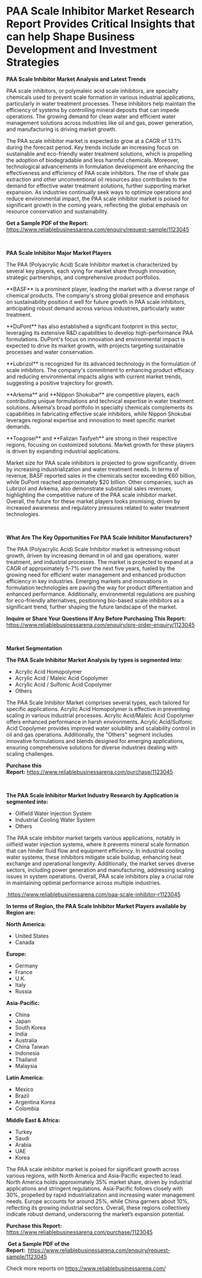 <p><h1>PAA Scale Inhibitor Market Research Report Provides Critical Insights that can help Shape Business Development and Investment Strategies</h1></p><p><strong>PAA Scale Inhibitor Market Analysis and Latest Trends</strong></p>
<p><p>PAA scale inhibitors, or polymaleic acid scale inhibitors, are specialty chemicals used to prevent scale formation in various industrial applications, particularly in water treatment processes. These inhibitors help maintain the efficiency of systems by controlling mineral deposits that can impede operations. The growing demand for clean water and efficient water management solutions across industries like oil and gas, power generation, and manufacturing is driving market growth.</p><p>The PAA scale inhibitor market is expected to grow at a CAGR of 13.1% during the forecast period. Key trends include an increasing focus on sustainable and eco-friendly water treatment solutions, which is propelling the adoption of biodegradable and less harmful chemicals. Moreover, technological advancements in formulation development are enhancing the effectiveness and efficiency of PAA scale inhibitors. The rise of shale gas extraction and other unconventional oil resources also contributes to the demand for effective water treatment solutions, further supporting market expansion. As industries continually seek ways to optimize operations and reduce environmental impact, the PAA scale inhibitor market is poised for significant growth in the coming years, reflecting the global emphasis on resource conservation and sustainability.</p></p>
<p><strong>Get a Sample PDF of the Report:&nbsp;</strong> <a href="https://www.reliablebusinessarena.com/enquiry/request-sample/1123045?utm_campaign=3268&utm_medium=2&utm_source=Github&utm_content=ia&utm_term=04042025&utm_id=paa-scale-inhibitor">https://www.reliablebusinessarena.com/enquiry/request-sample/1123045</a></p>
<p>&nbsp;</p>
<p><strong>PAA Scale Inhibitor Major Market Players</strong></p>
<p><p>The PAA (Polyacrylic Acid) Scale Inhibitor market is characterized by several key players, each vying for market share through innovation, strategic partnerships, and comprehensive product portfolios.</p><p>**BASF** is a prominent player, leading the market with a diverse range of chemical products. The company's strong global presence and emphasis on sustainability position it well for future growth in PAA scale inhibitors, anticipating robust demand across various industries, particularly water treatment.</p><p>**DuPont** has also established a significant footprint in this sector, leveraging its extensive R&D capabilities to develop high-performance PAA formulations. DuPont's focus on innovation and environmental impact is expected to drive its market growth, with projects targeting sustainable processes and water conservation.</p><p>**Lubrizol** is recognized for its advanced technology in the formulation of scale inhibitors. The company's commitment to enhancing product efficacy and reducing environmental impacts aligns with current market trends, suggesting a positive trajectory for growth.</p><p>**Arkema** and **Nippon Shokubai** are competitive players, each contributing unique formulations and technical expertise in water treatment solutions. Arkema's broad portfolio in specialty chemicals complements its capabilities in fabricating effective scale inhibitors, while Nippon Shokubai leverages regional expertise and innovation to meet specific market demands.</p><p>**Toagosei** and **Falizan Tasfyeh** are strong in their respective regions, focusing on customized solutions. Market growth for these players is driven by expanding industrial applications.</p><p>Market size for PAA scale inhibitors is projected to grow significantly, driven by increasing industrialization and water treatment needs. In terms of revenue, BASF reported sales in the chemicals sector exceeding €60 billion, while DuPont reached approximately $20 billion. Other companies, such as Lubrizol and Arkema, also demonstrate substantial sales revenues, highlighting the competitive nature of the PAA scale inhibitor market. Overall, the future for these market players looks promising, driven by increased awareness and regulatory pressures related to water treatment technologies.</p></p>
<p>&nbsp;</p>
<p><strong>What Are The Key Opportunities For PAA Scale Inhibitor Manufacturers?</strong></p>
<p><p>The PAA (Polyacrylic Acid) Scale Inhibitor market is witnessing robust growth, driven by increasing demand in oil and gas operations, water treatment, and industrial processes. The market is projected to expand at a CAGR of approximately 5-7% over the next five years, fueled by the growing need for efficient water management and enhanced production efficiency in key industries. Emerging markets and innovations in formulation technologies are paving the way for product differentiation and enhanced performance. Additionally, environmental regulations are pushing for eco-friendly alternatives, positioning bio-based scale inhibitors as a significant trend, further shaping the future landscape of the market.</p></p>
<p><strong>Inquire or Share Your Questions If Any Before Purchasing This Report:</strong> <a href="https://www.reliablebusinessarena.com/enquiry/pre-order-enquiry/1123045?utm_campaign=3268&utm_medium=2&utm_source=Github&utm_content=ia&utm_term=04042025&utm_id=paa-scale-inhibitor">https://www.reliablebusinessarena.com/enquiry/pre-order-enquiry/1123045</a></p>
<p>&nbsp;</p>
<p><strong>Market Segmentation</strong></p>
<p><strong>The PAA Scale Inhibitor Market Analysis by types is segmented into:</strong></p>
<p><ul><li>Acrylic Acid Homopolymer</li><li>Acrylic Acid / Maleic Acid Copolymer</li><li>Acrylic Acid / Sulfonic Acid Copolymer</li><li>Others</li></ul></p>
<p><p>The PAA Scale Inhibitor Market comprises several types, each tailored for specific applications. Acrylic Acid Homopolymer is effective in preventing scaling in various industrial processes. Acrylic Acid/Maleic Acid Copolymer offers enhanced performance in harsh environments. Acrylic Acid/Sulfonic Acid Copolymer provides improved water solubility and scalability control in oil and gas operations. Additionally, the "Others" segment includes innovative formulations and blends designed for emerging applications, ensuring comprehensive solutions for diverse industries dealing with scaling challenges.</p></p>
<p><strong>Purchase this Report:&nbsp;</strong><a href="https://www.reliablebusinessarena.com/purchase/1123045?utm_campaign=3268&utm_medium=2&utm_source=Github&utm_content=ia&utm_term=04042025&utm_id=paa-scale-inhibitor">https://www.reliablebusinessarena.com/purchase/1123045</a></p>
<p>&nbsp;</p>
<p><strong>The PAA Scale Inhibitor Market Industry Research by Application is segmented into:</strong></p>
<p><ul><li>Oilfield Water Injection System</li><li>Industrial Cooling Water System</li><li>Others</li></ul></p>
<p><p>The PAA scale inhibitor market targets various applications, notably in oilfield water injection systems, where it prevents mineral scale formation that can hinder fluid flow and equipment efficiency. In industrial cooling water systems, these inhibitors mitigate scale buildup, enhancing heat exchange and operational longevity. Additionally, the market serves diverse sectors, including power generation and manufacturing, addressing scaling issues in system operations. Overall, PAA scale inhibitors play a crucial role in maintaining optimal performance across multiple industries.</p></p>
<p><a href="https://www.reliablebusinessarena.com/paa-scale-inhibitor-r1123045?utm_campaign=3268&utm_medium=2&utm_source=Github&utm_content=ia&utm_term=04042025&utm_id=paa-scale-inhibitor">&nbsp;https://www.reliablebusinessarena.com/paa-scale-inhibitor-r1123045</a></p>
<p><strong>In terms of Region, the PAA Scale Inhibitor Market Players available by Region are:</strong></p>
<p>
    <p> <strong> North America: </strong>
        <ul>
            <li>United States</li>
            <li>Canada</li>
        </ul>
        </p> 
    <p> <strong> Europe: </strong>
        <ul>
            <li>Germany</li>
            <li>France</li>
            <li>U.K.</li>
            <li>Italy</li>
            <li>Russia</li>
        </ul>
        </p> 
    <p> <strong> Asia-Pacific: </strong>
        <ul>
            <li>China</li>
            <li>Japan</li>
            <li>South Korea</li>
            <li>India</li>
            <li>Australia</li>
            <li>China Taiwan</li>
            <li>Indonesia</li>
            <li>Thailand</li>
            <li>Malaysia</li>
        </ul>
        </p> 
    <p> <strong> Latin America: </strong>
        <ul>
            <li>Mexico</li>
            <li>Brazil</li>
            <li>Argentina Korea</li>
            <li>Colombia</li>
        </ul>
        </p> 
    <p> <strong> Middle East & Africa: </strong>
        <ul>
            <li>Turkey</li>
            <li>Saudi</li>
            <li>Arabia</li>
            <li>UAE</li>
            <li>Korea</li>
        </ul>
    </p>
    </p>
<p><p>The PAA scale inhibitor market is poised for significant growth across various regions, with North America and Asia-Pacific expected to lead. North America holds approximately 35% market share, driven by industrial applications and stringent regulations. Asia-Pacific follows closely with 30%, propelled by rapid industrialization and increasing water management needs. Europe accounts for around 25%, while China garners about 10%, reflecting its growing industrial sectors. Overall, these regions collectively indicate robust demand, underscoring the market’s expansion potential.</p></p>
<p><strong>Purchase this Report: </strong><a href="https://www.reliablebusinessarena.com/purchase/1123045?utm_campaign=3268&utm_medium=2&utm_source=Github&utm_content=ia&utm_term=04042025&utm_id=paa-scale-inhibitor">https://www.reliablebusinessarena.com/purchase/1123045</a></p>
<p>&nbsp;<strong>Get a Sample PDF of the Report:&nbsp;&nbsp;</strong><a href="https://www.reliablebusinessarena.com/enquiry/request-sample/1123045?utm_campaign=3268&utm_medium=2&utm_source=Github&utm_content=ia&utm_term=04042025&utm_id=paa-scale-inhibitor">https://www.reliablebusinessarena.com/enquiry/request-sample/1123045</a></p>
<p><strong></strong></p>
<p>Check more reports on <a href="https://www.reliablebusinessarena.com/?utm_campaign=3268&utm_medium=2&utm_source=Github&utm_content=ia&utm_term=04042025&utm_id=paa-scale-inhibitor">https://www.reliablebusinessarena.com/</a></p>